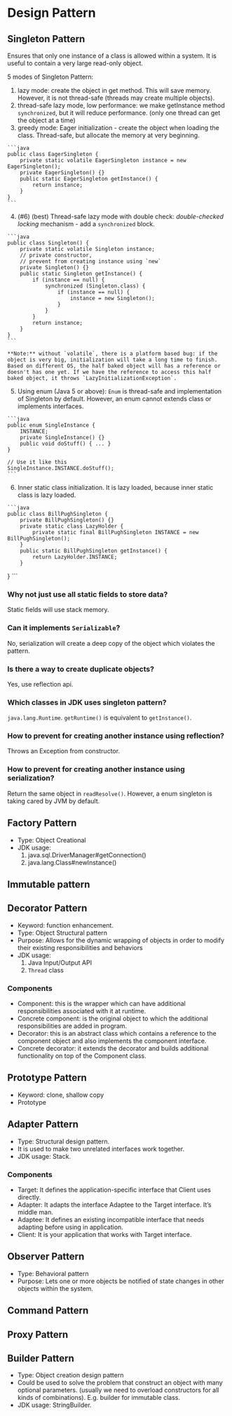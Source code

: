 # Design Pattern

## Singleton Pattern
Ensures that only one instance of a class is allowed within a system. It is useful to contain a very large read-only object.

5 modes of Singleton Pattern:
  1. lazy mode: create the object in get method. This will save memory. However, it is not thread-safe (threads may create multiple objects).
  2. thread-safe lazy mode, low performance: we make getInstance method `synchronized`, but it will reduce performance. (only one thread can get the object at a time)
  3. greedy mode: Eager initialization - create the object when loading the class. Thread-safe, but allocate the memory at very beginning.

    ```java
    public class EagerSingleton {
        private static volatile EagerSingleton instance = new EagerSingleton();
        private EagerSingleton() {}
        public static EagerSingleton getInstance() {
            return instance;
        }
    }
    ```

  4. (#6) (best) Thread-safe lazy mode with double check: *double-checked locking* mechanism - add a `synchronized` block.

    ```java
    public class Singleton() {
        private static volatile Singleton instance;
        // private constructor,
        // prevent from creating instance using `new`
        private Singleton() {}
        public static Singleton getInstance() {
            if (instance == null) {
                synchronized (Singleton.class) {
                    if (instance == null) {
                        instance = new Singleton();
                    }
                }
            }
            return instance;
        }
    }
    ```

    **Note:** without `volatile`, there is a platform based bug: if the object is very big, initialization will take a long time to finish. Based on different OS, the half baked object will has a reference or doesn't has one yet. If we have the reference to access this half baked object, it throws `LazyInitializationException`.

  5. Using enum (Java 5 or above): `Enum` is thread-safe and implementation of Singleton by default. However, an enum cannot extends class or implements interfaces.

    ```java
    public enum SingleInstance {
        INSTANCE;
        private SingleInstance() {}
        public void doStuff() { ... }
    }

    // Use it like this
    SingleInstance.INSTANCE.doStuff();
    ```
  6. Inner static class initialization. It is lazy loaded, because inner static class is lazy loaded.
  
    ```java
    public class BillPughSingleton {
        private BillPughSingleton() {}
        private static class LazyHolder {
            private static final BillPughSingleton INSTANCE = new BillPughSingleton();
        }
        public static BillPughSingleton getInstance() {
            return LazyHolder.INSTANCE;
        }
}
    ```

### Why not just use all static fields to store data?
Static fields will use stack memory.

### Can it implements `Serializable`?
No, serialization will create a deep copy of the object which violates the pattern.

### Is there a way to create duplicate objects?
Yes, use reflection api.

### Which classes in JDK uses singleton pattern?
`java.lang.Runtime`. `getRuntime()` is equivalent to `getInstance()`.

### How to prevent for creating another instance using reflection?
Throws an Exception from constructor.

### How to prevent for creating another instance using serialization?
Return the same object in `readResolve()`. However, a enum singleton is taking cared by JVM by default.


## Factory Pattern
* Type: Object Creational
* JDK usage:
  1. java.sql.DriverManager#getConnection()
  2. java.lang.Class#newInstance()


## Immutable pattern


## Decorator Pattern
* Keyword: function enhancement.
* Type: Object Structural pattern
* Purpose: Allows for the dynamic wrapping of objects in order to modify their existing responsibilities and behaviors
* JDK usage:
  1. Java Input/Output API
  2. `Thread` class

### Components
* Component: this is the wrapper which can have additional responsibilities associated with it at runtime.
* Concrete component: is the original object to which the additional responsibilities are added in program.
* Decorator: this is an abstract class which contains a reference to the component object and also implements the component interface.
* Concrete decorator: it extends the decorator and builds additional functionality on top of the Component class.


## Prototype Pattern
* Keyword: clone, shallow copy
* Prototype 


## Adapter Pattern
* Type: Structural design pattern.
* It is used to make two unrelated interfaces work together.
* JDK usage: Stack.

### Components
* Target: It defines the application-specific interface that Client uses directly.
* Adapter: It adapts the interface Adaptee to the Target interface. It’s middle man.
* Adaptee: It defines an existing incompatible interface that needs adapting before using in application.
* Client: It is your application that works with Target interface.


## Observer Pattern
* Type: Behavioral pattern
* Purpose: Lets one or more objects be notified of state changes in other objects within the system.


## Command Pattern


## Proxy Pattern


## Builder Pattern
* Type: Object creation design pattern
* Could be used to solve the problem that construct an object with many optional parameters. (usually we need to overload constructors for all kinds of combinations). E.g. builder for immutable class.
* JDK usage: StringBuilder.
